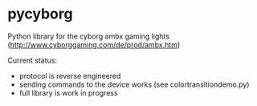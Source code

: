 pycyborg
========

Python library for the cyborg ambx gaming lights 
(http://www.cyborggaming.com/de/prod/ambx.htm)

Current status:

 * protocol is reverse engineered
 * sending commands to the device works (see colortransitiondemo.py)
 * full library is work in progress


